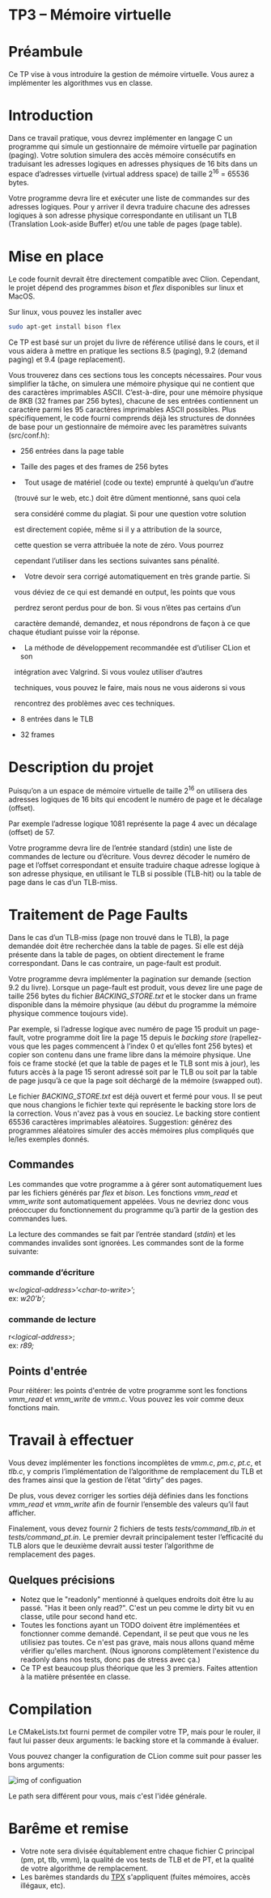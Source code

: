 <div class="center">

# TP3 – Mémoire virtuelle

</div>

  

# Préambule

Ce TP vise à vous introduire la gestion de mémoire virtuelle. Vous aurez
a implémenter les algorithmes vus en classe.

# Introduction

Dans ce travail pratique, vous devrez implémenter en langage C un
programme qui simule un gestionnaire de mémoire virtuelle par pagination
(paging). Votre solution simulera des accès mémoire consécutifs en
traduisant les adresses logiques en adresses physiques de 16 bits dans
un espace d’adresses virtuelle (virtual address space) de taille
2<sup>16</sup> = 65536 bytes.

Votre programme devra lire et exécuter une liste de commandes sur des
adresses logiques. Pour y arriver il devra traduire chacune des adresses
logiques à son adresse physique correspondante en utilisant un TLB
(Translation Look-aside Buffer) et/ou une table de pages (page table).

# Mise en place

Le code fournit devrait être directement compatible avec Clion. Cependant,
le projet dépend des programmes *bison* et *flex* disponibles sur linux et MacOS.

Sur linux, vous pouvez les installer avec

```bash
sudo apt-get install bison flex
```

Ce TP est basé sur un projet du livre de référence utilisé dans le
cours, et il vous aidera à mettre en pratique les sections 8.5 (paging),
9.2 (demand paging) et 9.4 (page replacement).

Vous trouverez dans ces sections tous les concepts nécessaires. Pour vous
simplifier la tâche, on simulera une mémoire physique qui ne contient
que des caractères imprimables ASCII. C’est-à-dire, pour une mémoire
physique de 8KB (32 frames par 256 bytes), chacune de ses entrées
contiennent un caractère parmi les 95 caractères imprimables ASCII
possibles. Plus spécifiquement, le code fourni comprends déjà les
structures de données de base pour un gestionnaire de mémoire avec les
paramètres suivants (src/conf.h):

-   256 entrées dans la page table

-   Taille des pages et des frames de 256 bytes

-   Tout usage de matériel (code ou texte) emprunté à quelqu’un d’autre

    (trouvé sur le web, etc.) doit être dûment mentionné, sans quoi cela

    sera considéré comme du plagiat. Si pour une question votre solution

    est directement copiée, même si il y a attribution de la source,

    cette question se verra attribuée la note de zéro. Vous pourrez

    cependant l’utiliser dans les sections suivantes sans pénalité.

-   Votre devoir sera corrigé automatiquement en très grande partie. Si

    vous déviez de ce qui est demandé en output, les points que vous

    perdrez seront perdus pour de bon. Si vous n’êtes pas certains d’un

    caractère demandé, demandez, et nous répondrons de façon à ce que chaque étudiant puisse voir la réponse.

-   La méthode de développement recommandée est d’utiliser CLion et son

    intégration avec Valgrind. Si vous voulez utiliser d’autres

    techniques, vous pouvez le faire, mais nous ne vous aiderons si vous

    rencontrez des problèmes avec ces techniques.

-   8 entrées dans le TLB

-   32 frames


# Description du projet

Puisqu’on a un espace de mémoire virtuelle de taille 2<sup>16</sup> on
utilisera des adresses logiques de 16 bits qui encodent le numéro de
page et le décalage (offset).

Par exemple l’adresse logique 1081 représente la page 4 avec un décalage
(offset) de 57.

Votre programme devra lire de l’entrée standard (stdin) une liste de
commandes de lecture ou d’écriture. Vous devrez décoder le numéro de
page et l’offset correspondant et ensuite traduire chaque adresse
logique à son adresse physique, en utilisant le TLB si possible
(TLB-hit) ou la table de page dans le cas d’un TLB-miss.

# Traitement de Page Faults

Dans le cas d’un TLB-miss (page non trouvé dans le TLB), la page
demandée doit être recherchée dans la table de pages. Si elle est déjà
présente dans la table de pages, on obtient directement le frame
correspondant. Dans le cas contraire, un page-fault est produit.

Votre programme devra implémenter la pagination sur demande (section 9.2
du livre). Lorsque un page-fault est produit, vous devez lire une page
de taille 256 bytes du fichier *BACKING\_STORE.txt* et le stocker dans
un frame disponible dans la mémoire physique (au début du programme la
mémoire physique commence toujours vide).

Par exemple, si l’adresse logique avec numéro de page 15 produit un
page-fault, votre programme doit lire la page 15 depuis le
*backing store* (rapellez-vous que les pages commencent à l’index 0
et qu’elles font 256 bytes) et copier son contenu dans une frame libre
dans la mémoire physique. Une fois ce frame stocké (et que la table de
pages et le TLB sont mis à jour), les futurs accès à la page 15 seront
adressé soit par le TLB ou soit par la table de page jusqu’à ce que la
page soit déchargé de la mémoire (swapped out). 

Le fichier
*BACKING\_STORE.txt* est déjà ouvert et fermé pour vous. Il se peut que nous changions le fichier
texte qui représente le backing store lors de la correction. Vous n'avez pas à vous en souciez. Le backing store contient
65536 caractères imprimables aléatoires. Suggestion: générez des programmes aléatoires simuler des accès mémoires plus compliqués que le/les exemples donnés.

## Commandes

Les commandes que votre programme a à gérer sont automatiquement lues par les fichiers générés par
*flex* et *bison*. Les fonctions *vmm\_read* et *vmm\_write* sont
automatiquement appelées. Vous ne devriez donc vous préoccuper du
fonctionnement du programme qu’à partir de la gestion des commandes
lues.

La lecture des commandes se fait par l’entrée standard (*stdin*) et les
commandes invalides sont ignorées. Les commandes sont de la forme
suivante:

### commande d’écriture  
w&lt;*logical-address*&gt;’&lt;*char-to-write*&gt;’;  
ex: *w20’b’;*

### commande de lecture  
r&lt;*logical-address*&gt;;  
ex: *r89;*

## Points d'entrée

Pour réitérer: les points d'entrée de votre programme sont les fonctions *vmm\_read* et *vmm\_write*
de *vmm.c*. Vous pouvez les voir comme deux fonctions main.

# Travail à effectuer

Vous devez implémenter les fonctions incomplètes de *vmm.c*, *pm.c*,
*pt.c*, et *tlb.c*, y compris l’implémentation de l’algorithme de
remplacement du TLB et des frames ainsi que la gestion de l’état “dirty”
des pages.

De plus, vous devez corriger les sorties déjà définies dans les
fonctions *vmm\_read* et *vmm\_write* afin de fournir l’ensemble des
valeurs qu’il faut afficher.

Finalement, vous devez fournir 2 fichiers de tests *tests/command_tlb.in*
et *tests/command_pt.in*. Le premier devrait principalement tester
l’efficacité du TLB alors que le deuxième devrait aussi tester
l’algorithme de remplacement des pages.

## Quelques précisions

- Notez que le "readonly" mentionné à quelques endroits doit être lu au passé. "Has it been only read?". C'est un peu comme le dirty bit vu en classe, utile pour second hand etc.
- Toutes les fonctions ayant un TODO doivent être implémentées et fonctionner comme demandé. Cependant, il se peut que vous ne les utilisiez pas toutes. Ce n'est pas grave, mais nous allons quand même vérifier qu'elles marchent. (Nous ignorons complètement l'existence du readonly dans nos tests, donc pas de stress avec ça.)
- Ce TP est beaucoup plus théorique que les 3 premiers. Faites attention à la matière présentée en classe.

# Compilation

Le CMakeLists.txt fourni permet de compiler votre TP, mais
pour le rouler, il faut lui passer deux arguments: le backing store et la commande à évaluer.

Vous pouvez changer la configuration de CLion comme suit pour passer les bons arguments:

![img of configuation](./img/conf.png)

Le path sera différent pour vous, mais c'est l'idée générale.

# Barême et remise

- Votre note sera divisée équitablement entre chaque fichier C principal (pm, pt, tlb, vmm), la qualité de vos tests de TLB et de PT, et la
qualité de votre algorithme de remplacement.
- Les barèmes standards du [TPX](https://github.com/IFT2245/TPX) s'appliquent (fuites mémoires, accès illégaux, etc).
